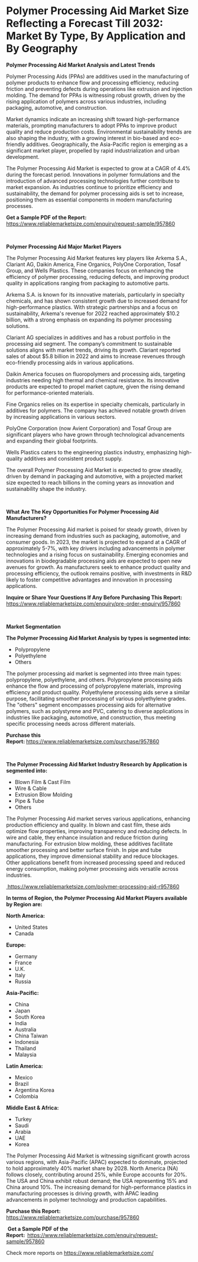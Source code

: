 <p><h1>Polymer Processing Aid Market Size Reflecting a Forecast Till 2032: Market By Type, By Application and By Geography</h1></p><p><strong>Polymer Processing Aid Market Analysis and Latest Trends</strong></p>
<p><p>Polymer Processing Aids (PPAs) are additives used in the manufacturing of polymer products to enhance flow and processing efficiency, reducing friction and preventing defects during operations like extrusion and injection molding. The demand for PPAs is witnessing robust growth, driven by the rising application of polymers across various industries, including packaging, automotive, and construction. </p><p>Market dynamics indicate an increasing shift toward high-performance materials, prompting manufacturers to adopt PPAs to improve product quality and reduce production costs. Environmental sustainability trends are also shaping the industry, with a growing interest in bio-based and eco-friendly additives. Geographically, the Asia-Pacific region is emerging as a significant market player, propelled by rapid industrialization and urban development.</p><p>The Polymer Processing Aid Market is expected to grow at a CAGR of 4.4% during the forecast period. Innovations in polymer formulations and the introduction of advanced processing technologies further contribute to market expansion. As industries continue to prioritize efficiency and sustainability, the demand for polymer processing aids is set to increase, positioning them as essential components in modern manufacturing processes.</p></p>
<p><strong>Get a Sample PDF of the Report:&nbsp;</strong> <a href="https://www.reliablemarketsize.com/enquiry/request-sample/957860?utm_campaign=3365&utm_medium=2&utm_source=Github&utm_content=ia&utm_term=01042025&utm_id=polymer-processing-aid">https://www.reliablemarketsize.com/enquiry/request-sample/957860</a></p>
<p>&nbsp;</p>
<p><strong>Polymer Processing Aid Major Market Players</strong></p>
<p><p>The Polymer Processing Aid Market features key players like Arkema S.A., Clariant AG, Daikin America, Fine Organics, PolyOne Corporation, Tosaf Group, and Wells Plastics. These companies focus on enhancing the efficiency of polymer processing, reducing defects, and improving product quality in applications ranging from packaging to automotive parts.</p><p>Arkema S.A. is known for its innovative materials, particularly in specialty chemicals, and has shown consistent growth due to increased demand for high-performance plastics. With strategic partnerships and a focus on sustainability, Arkema's revenue for 2022 reached approximately $10.2 billion, with a strong emphasis on expanding its polymer processing solutions.</p><p>Clariant AG specializes in additives and has a robust portfolio in the processing aid segment. The company’s commitment to sustainable solutions aligns with market trends, driving its growth. Clariant reported sales of about $5.8 billion in 2022 and aims to increase revenues through eco-friendly processing aids in various applications.</p><p>Daikin America focuses on fluoropolymers and processing aids, targeting industries needing high thermal and chemical resistance. Its innovative products are expected to propel market capture, given the rising demand for performance-oriented materials.</p><p>Fine Organics relies on its expertise in specialty chemicals, particularly in additives for polymers. The company has achieved notable growth driven by increasing applications in various sectors.</p><p>PolyOne Corporation (now Avient Corporation) and Tosaf Group are significant players who have grown through technological advancements and expanding their global footprints.</p><p>Wells Plastics caters to the engineering plastics industry, emphasizing high-quality additives and consistent product supply. </p><p>The overall Polymer Processing Aid Market is expected to grow steadily, driven by demand in packaging and automotive, with a projected market size expected to reach billions in the coming years as innovation and sustainability shape the industry.</p></p>
<p>&nbsp;</p>
<p><strong>What Are The Key Opportunities For Polymer Processing Aid Manufacturers?</strong></p>
<p><p>The Polymer Processing Aid market is poised for steady growth, driven by increasing demand from industries such as packaging, automotive, and consumer goods. In 2023, the market is projected to expand at a CAGR of approximately 5-7%, with key drivers including advancements in polymer technologies and a rising focus on sustainability. Emerging economies and innovations in biodegradable processing aids are expected to open new avenues for growth. As manufacturers seek to enhance product quality and processing efficiency, the outlook remains positive, with investments in R&D likely to foster competitive advantages and innovation in processing applications.</p></p>
<p><strong>Inquire or Share Your Questions If Any Before Purchasing This Report:</strong> <a href="https://www.reliablemarketsize.com/enquiry/pre-order-enquiry/957860?utm_campaign=3365&utm_medium=2&utm_source=Github&utm_content=ia&utm_term=01042025&utm_id=polymer-processing-aid">https://www.reliablemarketsize.com/enquiry/pre-order-enquiry/957860</a></p>
<p>&nbsp;</p>
<p><strong>Market Segmentation</strong></p>
<p><strong>The Polymer Processing Aid Market Analysis by types is segmented into:</strong></p>
<p><ul><li>Polypropylene</li><li>Polyethylene</li><li>Others</li></ul></p>
<p><p>The polymer processing aid market is segmented into three main types: polypropylene, polyethylene, and others. Polypropylene processing aids enhance the flow and processing of polypropylene materials, improving efficiency and product quality. Polyethylene processing aids serve a similar purpose, facilitating smoother processing of various polyethylene grades. The "others" segment encompasses processing aids for alternative polymers, such as polystyrene and PVC, catering to diverse applications in industries like packaging, automotive, and construction, thus meeting specific processing needs across different materials.</p></p>
<p><strong>Purchase this Report:&nbsp;</strong><a href="https://www.reliablemarketsize.com/purchase/957860?utm_campaign=3365&utm_medium=2&utm_source=Github&utm_content=ia&utm_term=01042025&utm_id=polymer-processing-aid">https://www.reliablemarketsize.com/purchase/957860</a></p>
<p>&nbsp;</p>
<p><strong>The Polymer Processing Aid Market Industry Research by Application is segmented into:</strong></p>
<p><ul><li>Blown Film & Cast Film</li><li>Wire & Cable</li><li>Extrusion Blow Molding</li><li>Pipe & Tube</li><li>Others</li></ul></p>
<p><p>The Polymer Processing Aid market serves various applications, enhancing production efficiency and quality. In blown and cast film, these aids optimize flow properties, improving transparency and reducing defects. In wire and cable, they enhance insulation and reduce friction during manufacturing. For extrusion blow molding, these additives facilitate smoother processing and better surface finish. In pipe and tube applications, they improve dimensional stability and reduce blockages. Other applications benefit from increased processing speed and reduced energy consumption, making polymer processing aids versatile across industries.</p></p>
<p><a href="https://www.reliablemarketsize.com/polymer-processing-aid-r957860?utm_campaign=3365&utm_medium=2&utm_source=Github&utm_content=ia&utm_term=01042025&utm_id=polymer-processing-aid">&nbsp;https://www.reliablemarketsize.com/polymer-processing-aid-r957860</a></p>
<p><strong>In terms of Region, the Polymer Processing Aid Market Players available by Region are:</strong></p>
<p>
    <p> <strong> North America: </strong>
        <ul>
            <li>United States</li>
            <li>Canada</li>
        </ul>
        </p> 
    <p> <strong> Europe: </strong>
        <ul>
            <li>Germany</li>
            <li>France</li>
            <li>U.K.</li>
            <li>Italy</li>
            <li>Russia</li>
        </ul>
        </p> 
    <p> <strong> Asia-Pacific: </strong>
        <ul>
            <li>China</li>
            <li>Japan</li>
            <li>South Korea</li>
            <li>India</li>
            <li>Australia</li>
            <li>China Taiwan</li>
            <li>Indonesia</li>
            <li>Thailand</li>
            <li>Malaysia</li>
        </ul>
        </p> 
    <p> <strong> Latin America: </strong>
        <ul>
            <li>Mexico</li>
            <li>Brazil</li>
            <li>Argentina Korea</li>
            <li>Colombia</li>
        </ul>
        </p> 
    <p> <strong> Middle East & Africa: </strong>
        <ul>
            <li>Turkey</li>
            <li>Saudi</li>
            <li>Arabia</li>
            <li>UAE</li>
            <li>Korea</li>
        </ul>
    </p>
    </p>
<p><p>The Polymer Processing Aid Market is witnessing significant growth across various regions, with Asia-Pacific (APAC) expected to dominate, projected to hold approximately 40% market share by 2028. North America (NA) follows closely, contributing around 25%, while Europe accounts for 20%. The USA and China exhibit robust demand; the USA representing 15% and China around 10%. The increasing demand for high-performance plastics in manufacturing processes is driving growth, with APAC leading advancements in polymer technology and production capabilities.</p></p>
<p><strong>Purchase this Report: </strong><a href="https://www.reliablemarketsize.com/purchase/957860?utm_campaign=3365&utm_medium=2&utm_source=Github&utm_content=ia&utm_term=01042025&utm_id=polymer-processing-aid">https://www.reliablemarketsize.com/purchase/957860</a></p>
<p>&nbsp;<strong>Get a Sample PDF of the Report:&nbsp;&nbsp;</strong><a href="https://www.reliablemarketsize.com/enquiry/request-sample/957860?utm_campaign=3365&utm_medium=2&utm_source=Github&utm_content=ia&utm_term=01042025&utm_id=polymer-processing-aid">https://www.reliablemarketsize.com/enquiry/request-sample/957860</a></p>
<p><strong></strong></p>
<p>Check more reports on <a href="https://www.reliablemarketsize.com/?utm_campaign=3365&utm_medium=2&utm_source=Github&utm_content=ia&utm_term=01042025&utm_id=polymer-processing-aid">https://www.reliablemarketsize.com/</a></p>